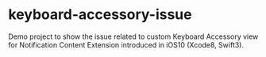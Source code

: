 # keyboard-accessory-issue
Demo project to show the issue related to custom Keyboard Accessory view for Notification Content Extension introduced in iOS10 (Xcode8, Swift3).

